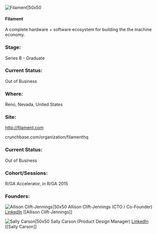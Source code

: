 

![Filament|50x50](https://apimg.techstars.com/connect/images/image_files/54d0ea0a1e6c0182ac000010/original/Screen_shot_2015-02-03_at_10.30.40_AM.png)

#### Filament
A complete hardware + software ecosystem for building the the machine economy.

### Stage: 
Series B - Graduate 

### Current Status: 
Out of Business

### Where:
Reno, Nevada, United States

### Site:
http://filament.com



crunchbase.com/organization/filamenthq

### Current Status: 
Out of Business

### Cohort/Sessions: 
R/GA Accelerator, in R/GA 2015

### Founders: 

![Allison Clift-Jennings|50x50](https://apimg.techstars.com/connect/images/image_files/6182f02cab003f73c25591b3/original/Main_Headshot.jpg) Allison Clift-Jennings (CTO / Co-Founder) [LinkedIn](https://linkedin.com/in/amcjen) [[Allison Clift-Jennings]]

![Sally Carson|50x50](https://apimg.techstars.com/connect/images/image_files/54c8fd5c1e6c015f8700000b/original/DSC_0154.JPG) Sally Carson (Product Design Manager) [LinkedIn](https://linkedin.com/in/fixpert) [[Sally Carson]]


